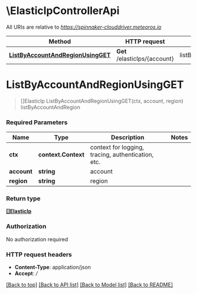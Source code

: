 # \ElasticIpControllerApi

All URIs are relative to *https://spinnaker-clouddriver.meteoros.io*

Method | HTTP request | Description
------------- | ------------- | -------------
[**ListByAccountAndRegionUsingGET**](ElasticIpControllerApi.md#ListByAccountAndRegionUsingGET) | **Get** /elasticIps/{account} | listByAccountAndRegion


# **ListByAccountAndRegionUsingGET**
> []ElasticIp ListByAccountAndRegionUsingGET(ctx, account, region)
listByAccountAndRegion

### Required Parameters

Name | Type | Description  | Notes
------------- | ------------- | ------------- | -------------
 **ctx** | **context.Context** | context for logging, tracing, authentication, etc.
  **account** | **string**| account | 
  **region** | **string**| region | 

### Return type

[**[]ElasticIp**](ElasticIp.md)

### Authorization

No authorization required

### HTTP request headers

 - **Content-Type**: application/json
 - **Accept**: */*

[[Back to top]](#) [[Back to API list]](../README.md#documentation-for-api-endpoints) [[Back to Model list]](../README.md#documentation-for-models) [[Back to README]](../README.md)

